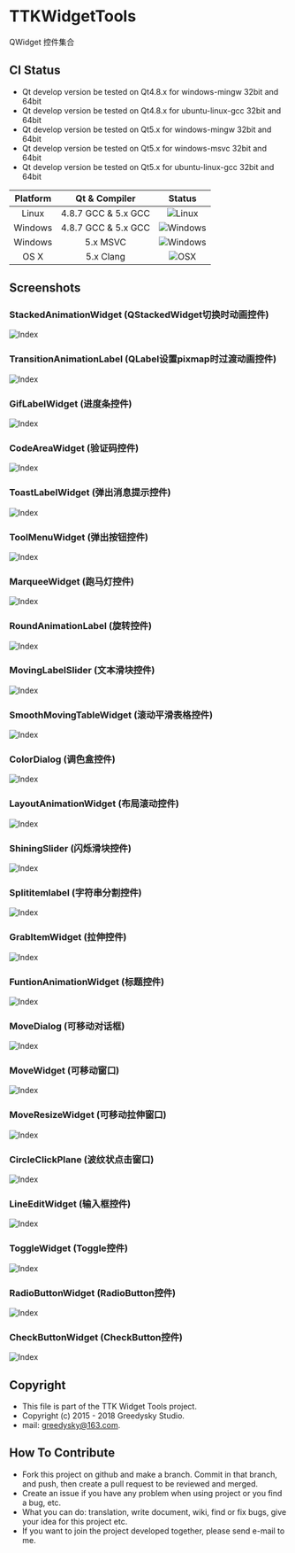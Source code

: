 # TTKWidgetTools
QWidget 控件集合 

## CI Status
 * Qt develop version be tested on Qt4.8.x for windows-mingw 32bit and 64bit
 * Qt develop version be tested on Qt4.8.x for ubuntu-linux-gcc 32bit and 64bit
 * Qt develop version be tested on Qt5.x for windows-mingw 32bit and 64bit
 * Qt develop version be tested on Qt5.x for windows-msvc 32bit and 64bit
 * Qt develop version be tested on Qt5.x for ubuntu-linux-gcc 32bit and 64bit
  
| Platform | Qt & Compiler       | Status                                                                                      |
| :---:    | :---:               | :---:                                                                                       |
| Linux    | 4.8.7 GCC & 5.x GCC    | ![Linux](https://img.shields.io/wercker/ci/wercker/docs.svg)                            |
| Windows  | 4.8.7 GCC & 5.x GCC       | ![Windows](https://img.shields.io/wercker/ci/wercker/docs.svg) |
| Windows  | 5.x MSVC       | ![Windows](https://img.shields.io/wercker/ci/wercker/docs.svg) |
| OS X     | 5.x Clang     | ![OSX](https://img.shields.io/badge/build-unknown-lightgrey.svg?style=flat-square)                           |

Screenshots
----
### StackedAnimationWidget (QStackedWidget切换时动画控件)
![Index](https://github.com/Greedysky/TTKWidgetTools/blob/master/stackedAnimationWidget/res/demo.gif?raw=true)

### TransitionAnimationLabel (QLabel设置pixmap时过渡动画控件)
![Index](https://github.com/Greedysky/TTKWidgetTools/blob/master/transitionAnimationLabel/res/demo.gif?raw=true)

### GifLabelWidget (进度条控件)
![Index](https://github.com/Greedysky/TTKWidgetTools/blob/master/gifLabelWidget/res/demo.gif?raw=true)

### CodeAreaWidget (验证码控件)
![Index](https://github.com/Greedysky/TTKWidgetTools/blob/master/codeAreaWidget/res/demo.jpg?raw=true)

### ToastLabelWidget (弹出消息提示控件)
![Index](https://github.com/Greedysky/TTKWidgetTools/blob/master/toastLabel/res/demo.gif?raw=true)

### ToolMenuWidget (弹出按钮控件)
![Index](https://github.com/Greedysky/TTKWidgetTools/blob/master/toolMenuWidget/res/demo.gif?raw=true)

### MarqueeWidget (跑马灯控件)
![Index](https://github.com/Greedysky/TTKWidgetTools/blob/master/marqueeWidget/res/demo.gif?raw=true)

### RoundAnimationLabel (旋转控件)
![Index](https://github.com/Greedysky/TTKWidgetTools/blob/master/roundAnimationLabel/res/demo.gif?raw=true)

### MovingLabelSlider (文本滑块控件)
![Index](https://github.com/Greedysky/TTKWidgetTools/blob/master/movingLabelSlider/res/demo.gif?raw=true)

### SmoothMovingTableWidget (滚动平滑表格控件)
![Index](https://github.com/Greedysky/TTKWidgetTools/blob/master/smoothMovingTableWidget/res/demo.gif?raw=true)

### ColorDialog (调色盒控件)
![Index](https://github.com/Greedysky/TTKWidgetTools/blob/master/colorDialog/res/demo.gif?raw=true)

### LayoutAnimationWidget (布局滚动控件)
![Index](https://github.com/Greedysky/TTKWidgetTools/blob/master/layoutAnimationWidget/res/demo.gif?raw=true)

### ShiningSlider (闪烁滑块控件)
![Index](https://github.com/Greedysky/TTKWidgetTools/blob/master/shiningSlider/res/demo.gif?raw=true)

### Splititemlabel (字符串分割控件)
![Index](https://github.com/Greedysky/TTKWidgetTools/blob/master/splitItemLabel/res/demo.gif?raw=true)

### GrabItemWidget (拉伸控件)
![Index](https://github.com/Greedysky/TTKWidgetTools/blob/master/grabItemWidget/res/demo.jpg?raw=true)

### FuntionAnimationWidget (标题控件)
![Index](https://github.com/Greedysky/TTKWidgetTools/blob/master/funtionAnimationWidget/res/demo.gif?raw=true)

### MoveDialog (可移动对话框)
![Index](https://github.com/Greedysky/TTKWidgetTools/blob/master/moveDialog/res/demo.gif?raw=true)

### MoveWidget (可移动窗口)
![Index](https://github.com/Greedysky/TTKWidgetTools/blob/master/moveWidget/res/demo.gif?raw=true)

### MoveResizeWidget (可移动拉伸窗口)
![Index](https://github.com/Greedysky/TTKWidgetTools/blob/master/moveResizeWidget/res/demo.gif?raw=true)

### CircleClickPlane (波纹状点击窗口)
![Index](https://github.com/Greedysky/TTKWidgetTools/blob/master/circleClickPlane/res/demo.gif?raw=true)

### LineEditWidget (输入框控件)
![Index](https://github.com/Greedysky/TTKWidgetTools/blob/master/lineEditWidget/res/demo.gif?raw=true)

### ToggleWidget (Toggle控件)
![Index](https://github.com/Greedysky/TTKWidgetTools/blob/master/toggleWidget/res/demo.gif?raw=true)

### RadioButtonWidget (RadioButton控件)
![Index](https://github.com/Greedysky/TTKWidgetTools/blob/master/radioButtonWidget/res/demo.gif?raw=true)

### CheckButtonWidget (CheckButton控件)
![Index](https://github.com/Greedysky/TTKWidgetTools/blob/master/checkButtonWidget/res/demo.gif?raw=true)

Copyright
-------
 * This file is part of the TTK Widget Tools project.
 * Copyright (c) 2015 - 2018 Greedysky Studio.
 * mail: greedysky@163.com.
 
How To Contribute
-------
 * Fork this project on github and make a branch. Commit in that branch, and push, then create a pull request to be reviewed and merged.
 * Create an issue if you have any problem when using project or you find a bug, etc.
 * What you can do: translation, write document, wiki, find or fix bugs, give your idea for this project etc.
 * If you want to join the project developed together, please send e-mail to me.